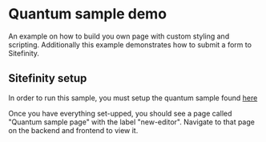 # Quantum sample demo
An example on how to build you own page with custom styling and scripting. Additionally this example demonstrates how to submit a form to Sitefinity.

## Sitefinity setup

In order to run this sample, you must setup the quantum sample found [here](https://github.com/Sitefinity/Telerik.Sitefinity.Samples.Quantum/tree/renderer-demo#net-core-renderer-setup)

Once you have everything set-upped, you should see a page called "Quantum sample page" with the label "new-editor". Navigate to that page
on the backend and frontend to view it.


